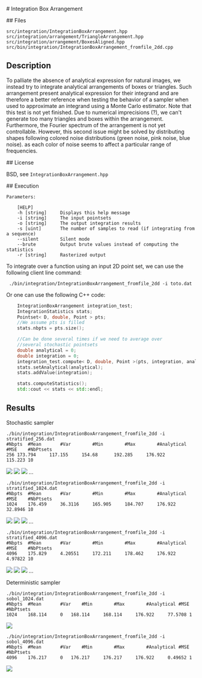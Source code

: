 # Integration Box Arrangement

## Files

    src/integration/IntegrationBoxArrangement.hpp  
    src/integration/arrangement/TriangleArrangement.hpp  
    src/integration/arrangement/BoxesAligned.hpp  
    src/bin/integration/IntegrationBoxArrangement_fromfile_2dd.cpp

## Description

To palliate the absence of analytical expression for natural images, we instead try to integrate analytical arrangements of boxes or triangles. Such arrangement present analytical expression for their integrand and are therefore a better reference when testing the behavior of a sampler when used to approximate an integrand using a Monte Carlo estimator. Note that this test is not yet finished. Due to numerical imprecisions (?), we can't generate too many triangles and boxes within the arrangement. Furthermore, the Fourier spectrum of the arrangement is not yet controllable. However, this second issue might be solved by distributing shapes following colored noise distributions (green noise, pink noise, blue noise). as each color of noise seems to affect a particular range of frequencies.

## License

BSD, see `IntegrationBoxArrangement.hpp`

## Execution

```
Parameters:  

	[HELP]
	-h [string]		Displays this help message
	-i [string]		The input pointsets
	-o [string]		The output integration results
	-s [uint]		The number of samples to read (if integrating from a sequence)
	--silent 		Silent mode
	--brute 		Output brute values instead of computing the statistics
	-r [string]	 	Rasterized output
```


To integrate over a function using an input 2D point set, we can use the following client line command:

     ./bin/integration/IntegrationBoxArrangement_fromfile_2dd -i toto.dat

Or one can use the following C++ code:

``` cpp
    IntegrationBoxArrangement integration_test;
    IntegrationStatistics stats;
    Pointset< D, double, Point > pts;
    //We assume pts is filled
    stats.nbpts = pts.size();

    //Can be done several times if we need to average over
    //several stochastic pointsets
    double analytical = 0;
    double integration = 0;
    integration_test.compute< D, double, Point >(pts, integration, analytical)
    stats.setAnalytical(analytical);
    stats.addValue(integration);

    stats.computeStatistics();
    std::cout << stats << std::endl;
```


## Results

Stochastic sampler

```
./bin/integration/IntegrationBoxArrangement_fromfile_2dd -i stratified_256.dat
#Nbpts	#Mean		#Var		#Min		#Max		#Analytical	#MSE	#NbPtsets
256	173.794		117.155		154.68		192.285		176.922		115.223	10
```

[![](data/box_arrangement/integration_1_256.png)](data/box_arrangement/integration_1_256.png) [![](data/box_arrangement/integration_2_256.png)](data/box_arrangement/integration_2_256.png) [![](data/box_arrangement/integration_3_256.png)](data/box_arrangement/integration_3_256.png) ...

```
./bin/integration/IntegrationBoxArrangement_fromfile_2dd -i stratified_1024.dat
#Nbpts	#Mean		#Var		#Min		#Max		#Analytical	#MSE	#NbPtsets
1024	176.459		36.3116		165.905		184.707		176.922		32.8946	10
```

[![](data/box_arrangement/integration_1_1024.png)](data/box_arrangement/integration_1_1024.png) [![](data/box_arrangement/integration_2_1024.png)](data/box_arrangement/integration_2_1024.png) [![](data/box_arrangement/integration_3_1024.png)](data/box_arrangement/integration_3_1024.png) ...

```
./bin/integration/IntegrationBoxArrangement_fromfile_2dd -i stratified_4096.dat
#Nbpts	#Mean		#Var		#Min		#Max		#Analytical	#MSE	#NbPtsets
4096	175.829		4.20551		172.211		178.462		176.922		4.97822	10
```

[![](data/box_arrangement/integration_1_4096.png)](data/box_arrangement/integration_1_4096.png) [![](data/box_arrangement/integration_2_4096.png)](data/box_arrangement/integration_2_4096.png) [![](data/box_arrangement/integration_3_4096.png)](data/box_arrangement/integration_3_4096.png) ...

Deterministic sampler

```
./bin/integration/IntegrationBoxArrangement_fromfile_2dd -i sobol_1024.dat
#Nbpts	#Mean		#Var	#Min		#Max		#Analytical	#MSE	#NbPtsets
1024	168.114		0	168.114		168.114		176.922		77.5708	1
```

[![](data/box_arrangement/integration_1024.png)](data/box_arrangement/integration_1024.png)

```
./bin/integration/IntegrationBoxArrangement_fromfile_2dd -i sobol_4096.dat
#Nbpts	#Mean		#Var	#Min		#Max		#Analytical	#MSE	#NbPtsets
4096	176.217		0	176.217		176.217		176.922		0.49652	1
```

[![](data/box_arrangement/integration_4096.png)](data/box_arrangement/integration_4096.png)
